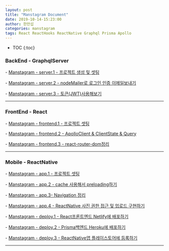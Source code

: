 ```yaml
---
layout: post
title: "Manstagram Document"
date: 2019-10-14-15:23:00
author: 한만섭
categories: manstagram
tags: React ReactHooks ReactNative Graphql Prisma Apollo
---
```




* TOC
{:toc}


### BackEnd - GraphqlServer

\- [Manstagram - server.1 - 프로젝트 생성 및 셋팅]()

\- [Manstagram - server.2 - nodeMailer로 로그인 인증 이메일보내기]()

\- [Manstagram - server.3 - 토큰(JWT)사용해보기]()

***

### FrontEnd - React

\- [Manstagram - frontend.1 - 프로젝트 셋팅]()

\- [Manstagram - frontend.2 - ApolloClient & ClientState & Query]()

\- [Manstagram - frontend.3 - react-router-dom정리]()

***

### Mobile - ReactNative

\- [Manstagram - app.1 - 프로젝트 셋팅]()

\- [Manstagram - app.2 - cache 사용해서 preloading하기]()

\- [Manstagram - app.3- Navigation 정리]()

\- [Manstagram - app.4 - ReactNative 사진 권한 접근 및 업로드 구현하기]()

\- [Manstagram - deploy.1 - React프론트엔드 Netlify에 배포하기]()

\- [Manstagram - deploy.2 - Prisma백엔드 Heroku에 배포하기]()

\- [Manstagram - deploy.3 - ReactNative앱 플레이스토어에 등록하기]()

***

